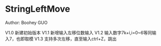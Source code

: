 # StringLeftMove
Author: Boohey GUO

V1.0 新建初始版本
V1.1 新增输入左移位数输入
V1.2 输入数字7k+i,i=0~6等同输入7，也即取模
V1.3 支持多次左移，直至输入ctrl+Z，跳出


